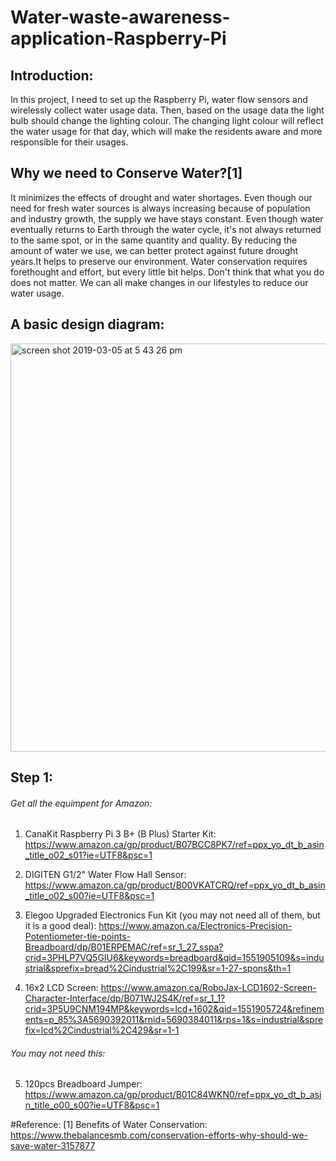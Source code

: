 # Water-waste-awareness-application-Raspberry-Pi
## Introduction: 

In this project, I need to set up the Raspberry Pi, water flow sensors and wirelessly collect water usage data. Then, based on the usage data the light bulb should change the lighting colour. The changing light colour will reflect the water usage for that day, which will make the residents aware and more responsible for their usages.

## Why we need to Conserve Water?[1]
It minimizes the effects of drought and water shortages. Even though our need for fresh water sources is always increasing because of population and industry growth, the supply we have stays constant. Even though water eventually returns to Earth through the water cycle, it's not always returned to the same spot, or in the same quantity and quality. By reducing the amount of water we use, we can better protect against future drought years.It helps to preserve our environment. Water conservation requires forethought and effort, but every little bit helps. Don't think that what you do does not matter. We can all make changes in our lifestyles to reduce our water usage.

## A basic design diagram:

<img width="653" alt="screen shot 2019-03-05 at 5 43 26 pm" src="https://user-images.githubusercontent.com/18043807/53911363-07baa080-400b-11e9-9e14-9e8d38eafb2f.png">


## Step 1:
###### Get all the equimpent for Amazon:

1. CanaKit Raspberry Pi 3 B+ (B Plus) Starter Kit:
https://www.amazon.ca/gp/product/B07BCC8PK7/ref=ppx_yo_dt_b_asin_title_o02_s01?ie=UTF8&psc=1

2. DIGITEN G1/2" Water Flow Hall Sensor:
https://www.amazon.ca/gp/product/B00VKATCRQ/ref=ppx_yo_dt_b_asin_title_o02_s00?ie=UTF8&psc=1

3. Elegoo Upgraded Electronics Fun Kit (you may not need all of them, but it is a good deal):
https://www.amazon.ca/Electronics-Precision-Potentiometer-tie-points-Breadboard/dp/B01ERPEMAC/ref=sr_1_27_sspa?crid=3PHLP7VQ5GIU6&keywords=breadboard&qid=1551905109&s=industrial&sprefix=bread%2Cindustrial%2C199&sr=1-27-spons&th=1

4. 16x2 LCD Screen: 
https://www.amazon.ca/RoboJax-LCD1602-Screen-Character-Interface/dp/B071WJ2S4K/ref=sr_1_1?crid=3P5U9CNM194MP&keywords=lcd+1602&qid=1551905724&refinements=p_85%3A5690392011&rnid=5690384011&rps=1&s=industrial&sprefix=lcd%2Cindustrial%2C429&sr=1-1

###### You may not need this:
5. 120pcs Breadboard Jumper:
https://www.amazon.ca/gp/product/B01C84WKN0/ref=ppx_yo_dt_b_asin_title_o00_s00?ie=UTF8&psc=1






















#Reference:
[1] Benefits of Water Conservation: https://www.thebalancesmb.com/conservation-efforts-why-should-we-save-water-3157877
